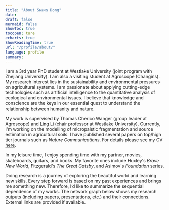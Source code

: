 ```yaml
---
title: "About Sʜᴇɴɢ Dong"
date:
draft: false
mermaid: false
ShowToc: true
tocopen: ture
echarts: true
ShowReadingTime: true
url: "/profile/about/"
language: profile
summary:
---
```




I am a 3rd year PhD student at Westlake University (joint program with Zhejiang University). I am also a visiting student at Agroscope (Changins). My research interest lies in the sustainability and environmental pressures on agricultural systems. I am passionate about applying cutting-edge technologies such as artificial intelligence to the quantitative analysis of ecological and environmental issues. I believe that knowledge and conscience are the keys in our essential quest to understand the relationship between humanity and nature.

My work is supervised by Thomas Cherico Wanger (group leader at Agroscope) and [Ling Li](https://en.westlake.edu.cn/faculty/ling-li.html) (chair professor at Westlake University). Currently, I'm working on the modelling of micropalstic fragmentation and source estimation in agricultural soils. I have published several papers on top/high tier journals such as *Nature Communications*. For details please see my CV [here](https://dong2000.xyz/profile/CV_ShengDong.pdf).

In my leisure time, I enjoy spending time with my partner, movies, skateboards,  guitars, and books. My favorite ones include Huxley's *Brave New World*, Fitzgerald's *The Great Gatsby*, and Asimov's *Foundation* series.

Doing research is a journey of exploring the beautiful world and learning new skills. Every step forward is based on my past experiences and brings me something new. Therefore, I’d like to summarize the sequential dependence of my works. The network graph below shows my research outputs (including papers, presentations, etc.) and their  connections. External links are provided if available. 


<script src="/profile/network.js"></script>
<div id="main" style="width: auto; height: 600px;"></div>
<script type="text/javascript">
        // 在页面加载完成后调用初始化函数
        window.onload = function() {
            initECharts();
        };
</script>


